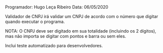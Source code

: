 Programador: Hugo Leça Ribeiro
Data: 06/05/2020

Validador de CNPJ irá validar um CNPJ de acordo com o número que digitar quando executar o programa. 

NOTA: O CNPJ deve ser digitado em sua totalidade (incluindo os 2 dígitos), mas não importa se digitar com pontos e barra ou sem eles.


Inclui teste automatizado para desenvolvedores.
